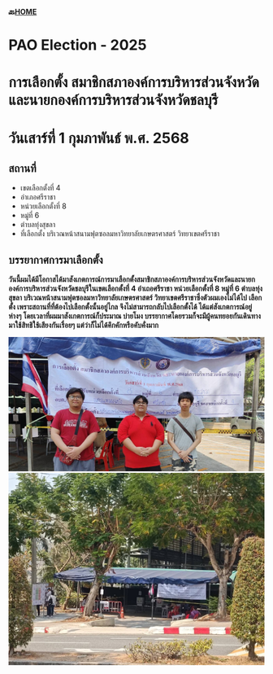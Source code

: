 **🔙[HOME](README.md)**
# PAO Election - 2025

# การเลือกตั้ง สมาชิกสภาองค์การบริหารส่วนจังหวัด และนายกองค์การบริหารส่วนจังหวัดชลบุรี

# วันเสาร์ที่ 1 กุมภาพันธ์ พ.ศ. 2568

## สถานที่
  - เขตเลือกตั้งที่ 4
  - อำเภอศรีราชา
  - หน่วยเลือกตั้งที่ 8
  - หมู่ที่ 6
  - ตำบลทุ่งสุขลา
  - ที่เลือกตั้ง บริเวณหน้าสนามฟุตซอลมหาวิทยาลัยเกษตรศาสตร์ วิทยาเขตศรีราชา

## บรรยากาศการมาเลือกตั้ง
**วันนี้ผมได้มีโอกาสได้มาสังเกตการณ์การมาเลือกตั้งสมาชิกสภาองค์การบริหารส่วนจังหวัดและนายกองค์การบริหารส่วนจังหวัดชลบุรีในเขตเลือกตั้งที่ 4 
อำเถอศรีราชา หน่วยเลือกตั้งที่ 8 หมู่ที่ 6 ตำบลทุ่งสุขลา บริเวณหน้าสนามฟุตซอลมหาวิทยาลัยเกษตรศาสตร์ วิทยาเขตศรีราชาซึ่งตัวผมเองไม่ได้ไป
เลือกตั้ง เพราะสถานที่ที่ต้องไปเลือกตั้งนั้นอยู่ไกล จึงไม่สามารถกลับไปเลือกตั้งได้ ได้แต่สังเกตการณ์อยู่ห่างๆ โดยเวลาที่ผมมาสังเกตการณ์ก็ประมาณ
บ่ายโมง บรรยากาศโดยรวมก็จะมีผู้คนทยอยกันเดินทางมาใช้สิทธิใช้เสียงกันเรื่อยๆ แต่ว่าก็ไม่ได้คึกคักหรือคับคั่งมาก**

![PAO Election Me And Friend](/img/PAO-election-MeAndFriend.jpg)
![PAO Election View](/img/PAO-election-view.jpg)

